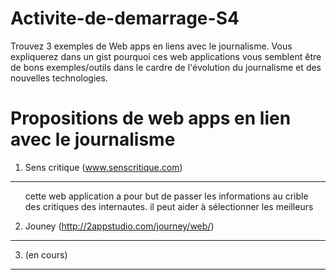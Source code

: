 # Activite-de-demarrage-S4
Trouvez 3 exemples de Web apps en liens avec le journalisme. Vous expliquerez dans un gist pourquoi ces web applications vous semblent être de bons exemples/outils dans le cardre de l'évolution du journalisme et des nouvelles technologies.

Propositions de web apps en lien avec le journalisme
=

1. Sens critique (www.senscritique.com)
----------------------------------------


<ol> cette web application a pour but de passer les informations au crible des critiques des internautes. il peut aider à sélectionner les meilleurs </ol> 


2. Jouney (http://2appstudio.com/journey/web/)
------------- 

3. (en cours)
-------------
